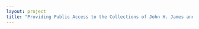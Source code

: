 ```yaml
--- 
layout: project 
title: "Providing Public Access to the Collections of John H. James and Samuel Fulton Covington" 
---
```



